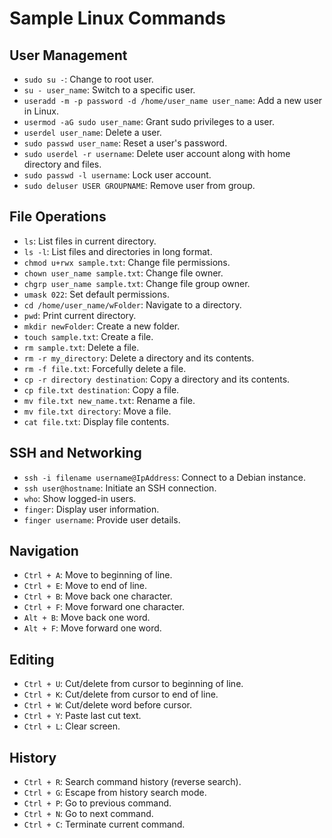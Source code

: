 # Sample Linux Commands

## User Management

* `sudo su -`: Change to root user.
* `su - user_name`: Switch to a specific user.
* `useradd -m -p password -d /home/user_name user_name`: Add a new user in Linux.
* `usermod -aG sudo user_name`: Grant sudo privileges to a user.
* `userdel user_name`: Delete a user.
* `sudo passwd user_name`: Reset a user's password.
* `sudo userdel -r username`: Delete user account along with home directory and files.
* `sudo passwd -l username`: Lock user account.
* `sudo deluser USER GROUPNAME`: Remove user from group.

## File Operations

* `ls`: List files in current directory.
* `ls -l`: List files and directories in long format.
* `chmod u+rwx sample.txt`: Change file permissions.
* `chown user_name sample.txt`: Change file owner.
* `chgrp user_name sample.txt`: Change file group owner.
* `umask 022`: Set default permissions.
* `cd /home/user_name/wFolder`: Navigate to a directory.
* `pwd`: Print current directory.
* `mkdir newFolder`: Create a new folder.
* `touch sample.txt`: Create a file.
* `rm sample.txt`: Delete a file.
* `rm -r my_directory`: Delete a directory and its contents.
* `rm -f file.txt`: Forcefully delete a file.
* `cp -r directory destination`: Copy a directory and its contents.
* `cp file.txt destination`: Copy a file.
* `mv file.txt new_name.txt`: Rename a file.
* `mv file.txt directory`: Move a file.
* `cat file.txt`: Display file contents.

## SSH and Networking

* `ssh -i filename username@IpAddress`: Connect to a Debian instance.
* `ssh user@hostname`: Initiate an SSH connection.
* `who`: Show logged-in users.
* `finger`: Display user information.
* `finger username`: Provide user details.

## Navigation

* `Ctrl + A`: Move to beginning of line.
* `Ctrl + E`: Move to end of line.
* `Ctrl + B`: Move back one character.
* `Ctrl + F`: Move forward one character.
* `Alt + B`: Move back one word.
* `Alt + F`: Move forward one word.

## Editing

* `Ctrl + U`: Cut/delete from cursor to beginning of line.
* `Ctrl + K`: Cut/delete from cursor to end of line.
* `Ctrl + W`: Cut/delete word before cursor.
* `Ctrl + Y`: Paste last cut text.
* `Ctrl + L`: Clear screen.

## History

* `Ctrl + R`: Search command history (reverse search).
* `Ctrl + G`: Escape from history search mode.
* `Ctrl + P`: Go to previous command.
* `Ctrl + N`: Go to next command.
* `Ctrl + C`: Terminate current command.
